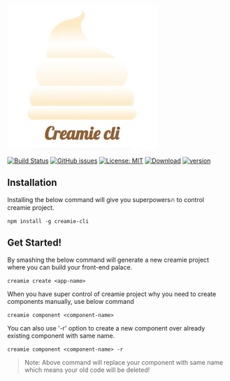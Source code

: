 ![creamie](https://raw.githubusercontent.com/Haribalajiravi/creamie-cli/master/creamie-title.jpg)

[![Build Status](https://travis-ci.org/Haribalajiravi/creamie-cli.svg?branch=master)](https://travis-ci.org/Haribalajiravi/creamie-cli) [![GitHub issues](https://img.shields.io/github/issues/Haribalajiravi/creamie-cli)](https://github.com/Haribalajiravi/creamie-cli/issues) [![License: MIT](https://img.shields.io/badge/License-MIT-yellow.svg)](https://opensource.org/licenses/MIT) [![Download](https://img.shields.io/npm/dt/creamie-cli.svg)](https://npmcharts.com/compare/creamie-cli?minimal=true) [![version](https://img.shields.io/npm/v/creamie-cli.svg)](https://www.npmjs.com/package/creamie-cli)

## Installation
Installing the below command will give you superpowers🔥 to control creamie project.

    npm install -g creamie-cli

## Get Started!
By smashing the below command will generate a new creamie project where you can build your front-end palace.

    creamie create <app-name>

When you have super control of creamie project why you need to create components manually, use below command

    creamie component <component-name>
You can also use '-r' option to create a new component over already existing component with same name.

    creamie component <component-name> -r

> Note: Above command will replace your component with same name which means your old code will be deleted!


<!--stackedit_data:
eyJoaXN0b3J5IjpbLTQyMTEwNjQ3MCwtMTIzNzE3MTg4OCwtOT
Q2OTAxNTcxLC03ODA5MjE5MzAsODA0ODg5MjY2LC0xMzE1NTQ3
MTI3LC03MjYzMTQzODYsLTcyNDE5MzkwOCwtNDU5MTQxMDE2XX
0=
-->